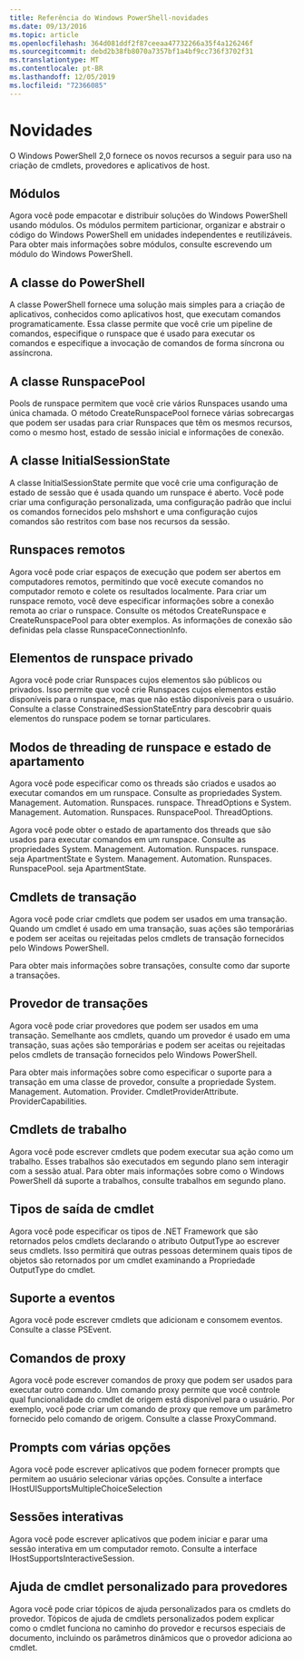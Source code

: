 ```yaml
---
title: Referência do Windows PowerShell-novidades
ms.date: 09/13/2016
ms.topic: article
ms.openlocfilehash: 364d081ddf2f87ceeaa47732266a35f4a126246f
ms.sourcegitcommit: debd2b38fb8070a7357bf1a4bf9cc736f3702f31
ms.translationtype: MT
ms.contentlocale: pt-BR
ms.lasthandoff: 12/05/2019
ms.locfileid: "72366085"
---
```

# <a name="whats-new"></a>Novidades

O Windows PowerShell 2,0 fornece os novos recursos a seguir para uso na criação de cmdlets, provedores e aplicativos de host.

## <a name="modules"></a>Módulos

Agora você pode empacotar e distribuir soluções do Windows PowerShell usando módulos. Os módulos permitem particionar, organizar e abstrair o código do Windows PowerShell em unidades independentes e reutilizáveis. Para obter mais informações sobre módulos, consulte escrevendo um módulo do Windows PowerShell.

## <a name="the-powershell-class"></a>A classe do PowerShell

A classe PowerShell fornece uma solução mais simples para a criação de aplicativos, conhecidos como aplicativos host, que executam comandos programaticamente. Essa classe permite que você crie um pipeline de comandos, especifique o runspace que é usado para executar os comandos e especifique a invocação de comandos de forma síncrona ou assíncrona.

## <a name="the-runspacepool-class"></a>A classe RunspacePool

Pools de runspace permitem que você crie vários Runspaces usando uma única chamada. O método CreateRunspacePool fornece várias sobrecargas que podem ser usadas para criar Runspaces que têm os mesmos recursos, como o mesmo host, estado de sessão inicial e informações de conexão.

## <a name="the-initialsessionstate-class"></a>A classe InitialSessionState

A classe InitialSessionState permite que você crie uma configuração de estado de sessão que é usada quando um runspace é aberto. Você pode criar uma configuração personalizada, uma configuração padrão que inclui os comandos fornecidos pelo mshshort e uma configuração cujos comandos são restritos com base nos recursos da sessão.

## <a name="remote-runspaces"></a>Runspaces remotos

Agora você pode criar espaços de execução que podem ser abertos em computadores remotos, permitindo que você execute comandos no computador remoto e colete os resultados localmente. Para criar um runspace remoto, você deve especificar informações sobre a conexão remota ao criar o runspace. Consulte os métodos CreateRunspace e CreateRunspacePool para obter exemplos. As informações de conexão são definidas pela classe RunspaceConnectionInfo.

## <a name="private-runspace-elements"></a>Elementos de runspace privado

Agora você pode criar Runspaces cujos elementos são públicos ou privados. Isso permite que você crie Runspaces cujos elementos estão disponíveis para o runspace, mas que não estão disponíveis para o usuário. Consulte a classe ConstrainedSessionStateEntry para descobrir quais elementos do runspace podem se tornar particulares.

## <a name="runspace-threading-modes-and-apartment-state"></a>Modos de threading de runspace e estado de apartamento

Agora você pode especificar como os threads são criados e usados ao executar comandos em um runspace. Consulte as propriedades System. Management. Automation. Runspaces. runspace. ThreadOptions e System. Management. Automation. Runspaces. RunspacePool. ThreadOptions.

Agora você pode obter o estado de apartamento dos threads que são usados para executar comandos em um runspace. Consulte as propriedades System. Management. Automation. Runspaces. runspace. seja ApartmentState e System. Management. Automation. Runspaces. RunspacePool. seja ApartmentState.

## <a name="transaction-cmdlets"></a>Cmdlets de transação

Agora você pode criar cmdlets que podem ser usados em uma transação. Quando um cmdlet é usado em uma transação, suas ações são temporárias e podem ser aceitas ou rejeitadas pelos cmdlets de transação fornecidos pelo Windows PowerShell.

Para obter mais informações sobre transações, consulte como dar suporte a transações.

## <a name="transaction-provider"></a>Provedor de transações

Agora você pode criar provedores que podem ser usados em uma transação. Semelhante aos cmdlets, quando um provedor é usado em uma transação, suas ações são temporárias e podem ser aceitas ou rejeitadas pelos cmdlets de transação fornecidos pelo Windows PowerShell.

Para obter mais informações sobre como especificar o suporte para a transação em uma classe de provedor, consulte a propriedade System. Management. Automation. Provider. CmdletProviderAttribute. ProviderCapabilities.

## <a name="job-cmdlets"></a>Cmdlets de trabalho

Agora você pode escrever cmdlets que podem executar sua ação como um trabalho. Esses trabalhos são executados em segundo plano sem interagir com a sessão atual. Para obter mais informações sobre como o Windows PowerShell dá suporte a trabalhos, consulte trabalhos em segundo plano.

## <a name="cmdlet-output-types"></a>Tipos de saída de cmdlet

Agora você pode especificar os tipos de .NET Framework que são retornados pelos cmdlets declarando o atributo OutputType ao escrever seus cmdlets. Isso permitirá que outras pessoas determinem quais tipos de objetos são retornados por um cmdlet examinando a Propriedade OutputType do cmdlet.

## <a name="event-support"></a>Suporte a eventos

Agora você pode escrever cmdlets que adicionam e consomem eventos. Consulte a classe PSEvent.

## <a name="proxy-commands"></a>Comandos de proxy

Agora você pode escrever comandos de proxy que podem ser usados para executar outro comando. Um comando proxy permite que você controle qual funcionalidade do cmdlet de origem está disponível para o usuário. Por exemplo, você pode criar um comando de proxy que remove um parâmetro fornecido pelo comando de origem. Consulte a classe ProxyCommand.

## <a name="multiple-choice-prompts"></a>Prompts com várias opções

Agora você pode escrever aplicativos que podem fornecer prompts que permitem ao usuário selecionar várias opções. Consulte a interface IHostUISupportsMultipleChoiceSelection

## <a name="interactive-sessions"></a>Sessões interativas

Agora você pode escrever aplicativos que podem iniciar e parar uma sessão interativa em um computador remoto.
Consulte a interface IHostSupportsInteractiveSession.

## <a name="custom-cmdlet-help-for-providers"></a>Ajuda de cmdlet personalizado para provedores

Agora você pode criar tópicos de ajuda personalizados para os cmdlets do provedor. Tópicos de ajuda de cmdlets personalizados podem explicar como o cmdlet funciona no caminho do provedor e recursos especiais de documento, incluindo os parâmetros dinâmicos que o provedor adiciona ao cmdlet.
